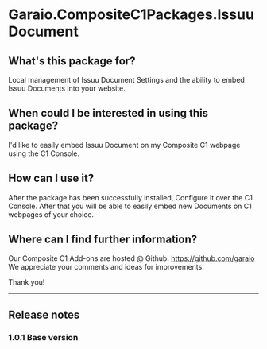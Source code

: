 # Garaio.CompositeC1Packages.IssuuDocument

## What's this package for?
Local management of Issuu Document Settings and the ability to embed Issuu Documents into your website.

## When could I be interested in using this package?
I'd like to easily embed Issuu Document on my Composite C1 webpage using the C1 Console.

## How can I use it?
After the package has been successfully installed, Configure it over the C1 Console. After that you will be able to
easily embed new Documents on C1 webpages of your choice.

## Where can I find further information?
Our Composite C1 Add-ons are hosted @ Github: https://github.com/garaio
We appreciate your comments and ideas for improvements.

Thank you!

---

## Release notes

### 1.0.1 Base version
